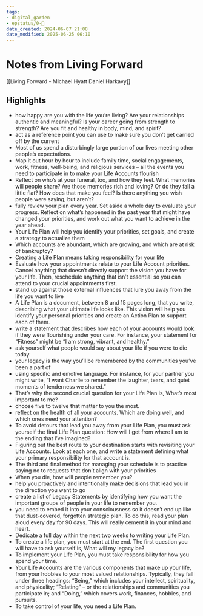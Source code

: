 ```yaml
---
tags: 
- digital_garden
- epstatus/0-🌰
date_created: 2024-06-07 21:08
date_modified: 2025-06-25 06:10
---
```

# Notes from Living Forward

[[Living Forward - Michael Hyatt Daniel Harkavy]]

## Highlights

* how happy are you with the life you’re living? Are your relationships authentic and meaningful? Is your career going from strength to strength? Are you fit and healthy in body, mind, and spirit?
* act as a reference point you can use to make sure you don’t get carried off by the current
* Most of us spend a disturbingly large portion of our lives meeting other people’s expectations.
* Map it out hour by hour to include family time, social engagements, work, fitness, well-being, and religious services – all the events you need to participate in to make your Life Accounts flourish
* Reflect on who’s at your funeral, too, and how they feel. What memories will people share? Are those memories rich and loving? Or do they fall a little flat? How does that make you feel? Is there anything you wish people were saying, but aren’t?
* fully review your plan every year. Set aside a whole day to evaluate your progress. Reflect on what’s happened in the past year that might have changed your priorities, and work out what you want to achieve in the year ahead.
* Your Life Plan will help you identify your priorities, set goals, and create a strategy to actualize them
* Which accounts are abundant, which are growing, and which are at risk of bankruptcy?
* Creating a Life Plan means taking responsibility for your life
* Evaluate how your appointments relate to your Life Account priorities. Cancel anything that doesn’t directly support the vision you have for your life. Then, reschedule anything that isn’t essential so you can attend to your crucial appointments first.
* stand up against those external influences that lure you away from the life you want to live
* A Life Plan is a document, between 8 and 15 pages long, that you write, describing what your ultimate life looks like. This vision will help you identify your personal priorities and create an Action Plan to support each of them.
* write a statement that describes how each of your accounts would look if they were flourishing under your care. For instance, your statement for “Fitness” might be “I am strong, vibrant, and healthy.”
* ask yourself what people would say about your life if you were to die today.
* your legacy is the way you’ll be remembered by the communities you’ve been a part of
* using specific and emotive language. For instance, for your partner you might write, “I want Charlie to remember the laughter, tears, and quiet moments of tenderness we shared.”
* That’s why the second crucial question for your Life Plan is, What’s most important to me?
* choose five to twelve that matter to you the most.
* reflect on the health of all your accounts. Which are doing well, and which ones need your attention?
* To avoid detours that lead you away from your Life Plan, you must ask yourself the final Life Plan question: How will I get from where I am to the ending that I’ve imagined?
* Figuring out the best route to your destination starts with revisiting your Life Accounts. Look at each one, and write a statement defining what your primary responsibility for that account is.
* The third and final method for managing your schedule is to practice saying no to requests that don’t align with your priorities
* When you die, how will people remember you?
* help you proactively and intentionally make decisions that lead you in the direction you want to go
* create a list of Legacy Statements by identifying how you want the important groups of people in your life to remember you.
* you need to embed it into your consciousness so it doesn’t end up like that dust-covered, forgotten strategic plan. To do this, read your plan aloud every day for 90 days. This will really cement it in your mind and heart.
* Dedicate a full day within the next two weeks to writing your Life Plan.
* To create a life plan, you must start at the end. The first question you will have to ask yourself is, What will my legacy be?
* To implement your Life Plan, you must take responsibility for how you spend your time.
* Your Life Accounts are the various components that make up your life, from your hobbies to your most valued relationships. Typically, they fall under three headings: “Being,” which includes your intellect, spirituality, and physicality; “Relating” – or the relationships and communities you participate in; and “Doing,” which covers work, finances, hobbies, and pursuits.
* To take control of your life, you need a Life Plan.
